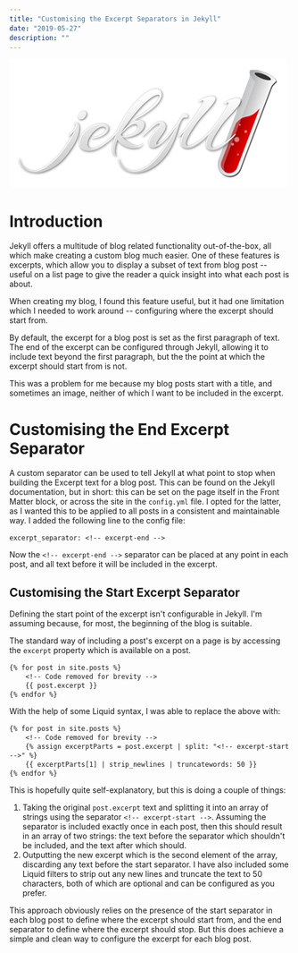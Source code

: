 ```yaml
---
title: "Customising the Excerpt Separators in Jekyll"
date: "2019-05-27"
description: ""
---
```


<img src="./jekyll-logo.png" alt="Jekyll Logo" />

# Introduction

Jekyll offers a multitude of blog related functionality out-of-the-box, all which make creating a custom blog much easier. One of these features is excerpts, which allow you to display a subset of text from blog post -- useful on a list page to give the reader a quick insight into what each post is about.

When creating my blog, I found this feature useful, but it had one limitation which I needed to work around -- configuring where the excerpt should start from.

By default, the excerpt for a blog post is set as the first paragraph of text. The end of the excerpt can be configured through Jekyll, allowing it to include text beyond the first paragraph, but the the point at which the excerpt should start from is not.

This was a problem for me because my blog posts start with a title, and sometimes an image, neither of which I want to be included in the excerpt.

# Customising the End Excerpt Separator

A custom separator can be used to tell Jekyll at what point to stop when building the Excerpt text for a blog post. This can be found on the Jekyll documentation, but in short: this can be set on the page itself in the Front Matter block, or across the site in the `config.yml` file. I opted for the latter, as I wanted this to be applied to all posts in a consistent and maintainable way. I added the following line to the config file:

```
excerpt_separator: <!-- excerpt-end -->
```

Now the `<!-- excerpt-end -->` separator can be placed at any point in each post, and all text before it will be included in the excerpt.

## Customising the Start Excerpt Separator

Defining the start point of the excerpt isn't configurable in Jekyll. I'm assuming because, for most, the beginning of the blog is suitable.

The standard way of including a post's excerpt on a page is by accessing the `excerpt` property which is available on a
post.

```
{% for post in site.posts %}
    <!-- Code removed for brevity -->
    {{ post.excerpt }}
{% endfor %}
```

With the help of some Liquid syntax, I was able to replace the above with:

```
{% for post in site.posts %}
    <!-- Code removed for brevity -->
    {% assign excerptParts = post.excerpt | split: "<!-- excerpt-start -->" %}
    {{ excerptParts[1] | strip_newlines | truncatewords: 50 }}
{% endfor %}
```

This is hopefully quite self-explanatory, but this is doing a couple of things:

1. Taking the original `post.excerpt` text and splitting it into an array of strings using the separator `<!-- excerpt-start -->`. Assuming the separator is included exactly once in each post, then this should result in an array of two strings: the text before the separator which shouldn't be included, and the text after which should.
1. Outputting the new excerpt which is the second element of the array, discarding any text before the start separator. I have also included some Liquid filters to strip out any new lines and truncate the text to 50 characters, both of which are optional and can be configured as you prefer.

This approach obviously relies on the presence of the start separator in each blog post to define where the excerpt should start from, and the end separator to define where the excerpt should stop. But this does achieve a simple and clean way to configure the excerpt for each blog post.
